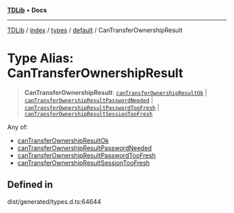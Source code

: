 [**TDLib**](../../../../../../README.md) • **Docs**

***

[TDLib](../../../../../../modules.md) / [index](../../../../../README.md) / [types](../../../README.md) / [default](../README.md) / CanTransferOwnershipResult

# Type Alias: CanTransferOwnershipResult

> **CanTransferOwnershipResult**: [`canTransferOwnershipResultOk`](canTransferOwnershipResultOk.md) \| [`canTransferOwnershipResultPasswordNeeded`](canTransferOwnershipResultPasswordNeeded.md) \| [`canTransferOwnershipResultPasswordTooFresh`](canTransferOwnershipResultPasswordTooFresh.md) \| [`canTransferOwnershipResultSessionTooFresh`](canTransferOwnershipResultSessionTooFresh.md)

Any of:
- [canTransferOwnershipResultOk](canTransferOwnershipResultOk.md)
- [canTransferOwnershipResultPasswordNeeded](canTransferOwnershipResultPasswordNeeded.md)
- [canTransferOwnershipResultPasswordTooFresh](canTransferOwnershipResultPasswordTooFresh.md)
- [canTransferOwnershipResultSessionTooFresh](canTransferOwnershipResultSessionTooFresh.md)

## Defined in

dist/generated/types.d.ts:64644
